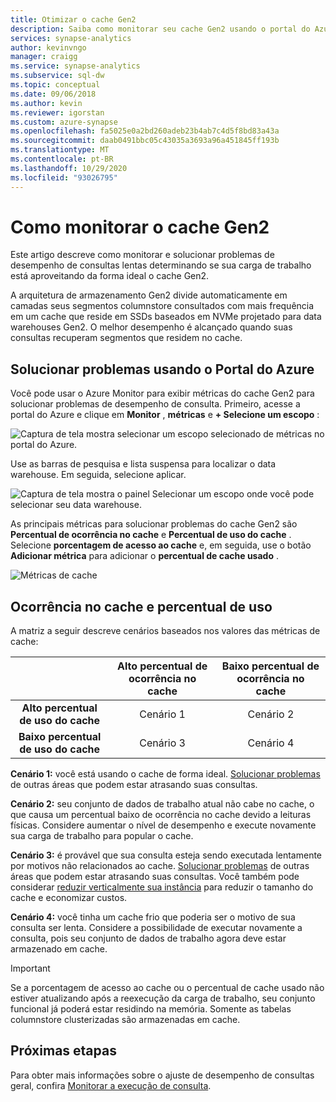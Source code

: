 ```yaml
---
title: Otimizar o cache Gen2
description: Saiba como monitorar seu cache Gen2 usando o portal do Azure.
services: synapse-analytics
author: kevinvngo
manager: craigg
ms.service: synapse-analytics
ms.subservice: sql-dw
ms.topic: conceptual
ms.date: 09/06/2018
ms.author: kevin
ms.reviewer: igorstan
ms.custom: azure-synapse
ms.openlocfilehash: fa5025e0a2bd260adeb23b4ab7c4d5f8bd83a43a
ms.sourcegitcommit: daab0491bbc05c43035a3693a96a451845ff193b
ms.translationtype: MT
ms.contentlocale: pt-BR
ms.lasthandoff: 10/29/2020
ms.locfileid: "93026795"
---
```

# <a name="how-to-monitor-the-gen2-cache"></a>Como monitorar o cache Gen2

Este artigo descreve como monitorar e solucionar problemas de desempenho de consultas lentas determinando se sua carga de trabalho está aproveitando da forma ideal o cache Gen2.

A arquitetura de armazenamento Gen2 divide automaticamente em camadas seus segmentos columnstore consultados com mais frequência em um cache que reside em SSDs baseados em NVMe projetado para data warehouses Gen2. O melhor desempenho é alcançado quando suas consultas recuperam segmentos que residem no cache.
 
## <a name="troubleshoot-using-the-azure-portal"></a>Solucionar problemas usando o Portal do Azure

Você pode usar o Azure Monitor para exibir métricas do cache Gen2 para solucionar problemas de desempenho de consulta. Primeiro, acesse a portal do Azure e clique em **Monitor** , **métricas** e **+ Selecione um escopo** :

![Captura de tela mostra selecionar um escopo selecionado de métricas no portal do Azure.](./media/sql-data-warehouse-how-to-monitor-cache/cache-0.png)

Use as barras de pesquisa e lista suspensa para localizar o data warehouse. Em seguida, selecione aplicar.

![Captura de tela mostra o painel Selecionar um escopo onde você pode selecionar seu data warehouse.](./media/sql-data-warehouse-how-to-monitor-cache/cache-1.png)

As principais métricas para solucionar problemas do cache Gen2 são **Percentual de ocorrência no cache** e **Percentual de uso do cache** . Selecione **porcentagem de acesso ao cache** e, em seguida, use o botão **Adicionar métrica** para adicionar o **percentual de cache usado** . 

![Métricas de cache](./media/sql-data-warehouse-how-to-monitor-cache/cache-2.png)

## <a name="cache-hit-and-used-percentage"></a>Ocorrência no cache e percentual de uso

A matriz a seguir descreve cenários baseados nos valores das métricas de cache:

|                                | **Alto percentual de ocorrência no cache** | **Baixo percentual de ocorrência no cache** |
| :----------------------------: | :---------------------------: | :--------------------------: |
| **Alto percentual de uso do cache** |          Cenário 1           |          Cenário 2          |
| **Baixo percentual de uso do cache**  |          Cenário 3           |          Cenário 4          |

**Cenário 1:** você está usando o cache de forma ideal. [Solucionar problemas](sql-data-warehouse-manage-monitor.md) de outras áreas que podem estar atrasando suas consultas.

**Cenário 2:** seu conjunto de dados de trabalho atual não cabe no cache, o que causa um percentual baixo de ocorrência no cache devido a leituras físicas. Considere aumentar o nível de desempenho e execute novamente sua carga de trabalho para popular o cache.

**Cenário 3:** é provável que sua consulta esteja sendo executada lentamente por motivos não relacionados ao cache. [Solucionar problemas](sql-data-warehouse-manage-monitor.md) de outras áreas que podem estar atrasando suas consultas. Você também pode considerar [reduzir verticalmente sua instância](sql-data-warehouse-manage-monitor.md) para reduzir o tamanho do cache e economizar custos. 

**Cenário 4:** você tinha um cache frio que poderia ser o motivo de sua consulta ser lenta. Considere a possibilidade de executar novamente a consulta, pois seu conjunto de dados de trabalho agora deve estar armazenado em cache. 

> [!IMPORTANT]
> Se a porcentagem de acesso ao cache ou o percentual de cache usado não estiver atualizando após a reexecução da carga de trabalho, seu conjunto funcional já poderá estar residindo na memória. Somente as tabelas columnstore clusterizadas são armazenadas em cache.

## <a name="next-steps"></a>Próximas etapas
Para obter mais informações sobre o ajuste de desempenho de consultas geral, confira [Monitorar a execução de consulta](sql-data-warehouse-manage-monitor.md#monitor-query-execution).
